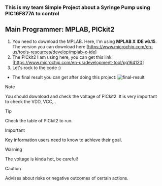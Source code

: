 ### This is my team Simple Project about a Syringe Pump using PIC16F877A to control 
## Main Programmer: MPLAB, PICkit2
1. You need to download the MPLAB. Here, I'm using **MPLAB X IDE v6.15**. The version you can download here [https://www.microchip.com/en-us/tools-resources/develop/mplab-x-ide]
2. The PICkit2 I am using here, you can get this link [https://www.microchip.com/en-us/development-tool/pg164120]
3. Let's rock to the code :) 
* The final result you can get after doing this project: ![final-result](https://github.com/hee-quoc/syringe-pump-PIC16F877A/assets/154273947/01863f8e-c407-40b5-9137-0a7dec77add7)
> [!NOTE]
> You should download and check the voltage of PICkit2. It is very important to check the VDD, VCC,..

> [!TIP]
> Check the table of PICkit2 to run.

> [!IMPORTANT]
> Key information users need to know to achieve their goal.

> [!WARNING]
> The voltage is kinda hot, be careful!

> [!CAUTION]
> Advises about risks or negative outcomes of certain actions.
